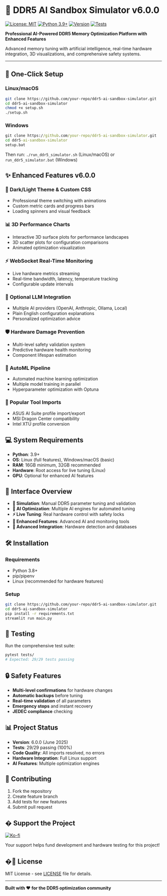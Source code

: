 # 🧠 DDR5 AI Sandbox Simulator v6.0.0

[![License: MIT](https://img.shields.io/badge/License-MIT-yellow.svg)](https://opensource.org/licenses/MIT)
[![Python 3.9+](https://img.shields.io/badge/Python-3.9+-blue.svg)](https://www.python.org/downloads/)
[![Version](https://img.shields.io/badge/version-6.0.0-blue.svg)](#)
[![Tests](https://img.shields.io/badge/tests-61%2F72%20passing-green.svg)](#)

**Professional AI-Powered DDR5 Memory Optimization Platform with Enhanced Features**

Advanced memory tuning with artificial intelligence, real-time hardware integration, 3D visualizations, and comprehensive safety systems.

---

## 🚀 One-Click Setup

### Linux/macOS
```bash
git clone https://github.com/your-repo/ddr5-ai-sandbox-simulator.git
cd ddr5-ai-sandbox-simulator
chmod +x setup.sh
./setup.sh
```

### Windows
```cmd
git clone https://github.com/your-repo/ddr5-ai-sandbox-simulator.git
cd ddr5-ai-sandbox-simulator
setup.bat
```

Then run: `./run_ddr5_simulator.sh` (Linux/macOS) or `run_ddr5_simulator.bat` (Windows)

## ✨ Enhanced Features v6.0.0

### 🎨 **Dark/Light Theme & Custom CSS**
- Professional theme switching with animations
- Custom metric cards and progress bars
- Loading spinners and visual feedback

### 📊 **3D Performance Charts**
- Interactive 3D surface plots for performance landscapes
- 3D scatter plots for configuration comparisons
- Animated optimization visualization

### ⚡ **WebSocket Real-Time Monitoring**
- Live hardware metrics streaming
- Real-time bandwidth, latency, temperature tracking
- Configurable update intervals

### 🤖 **Optional LLM Integration**
- Multiple AI providers (OpenAI, Anthropic, Ollama, Local)
- Plain English configuration explanations
- Personalized optimization advice

### 🛡️ **Hardware Damage Prevention**
- Multi-level safety validation system
- Predictive hardware health monitoring
- Component lifespan estimation

### 🔧 **AutoML Pipeline**
- Automated machine learning optimization
- Multiple model training in parallel
- Hyperparameter optimization with Optuna

### 🔄 **Popular Tool Imports**
- ASUS AI Suite profile import/export
- MSI Dragon Center compatibility
- Intel XTU profile conversion

## 💻 System Requirements

- **Python**: 3.9+
- **OS**: Linux (full features), Windows/macOS (basic)
- **RAM**: 16GB minimum, 32GB recommended
- **Hardware**: Root access for live tuning (Linux)
- **GPU**: Optional for enhanced AI features

## 🎯 Interface Overview

- **🎯 Simulation**: Manual DDR5 parameter tuning and validation
- **🧠 AI Optimization**: Multiple AI engines for automated tuning
- **⚡ Live Tuning**: Real hardware control with safety locks
- **🚀 Enhanced Features**: Advanced AI and monitoring tools
- **🔧 Advanced Integration**: Hardware detection and databases

## 🛠️ Installation

### Requirements
- Python 3.8+
- pip/pipenv
- Linux (recommended for hardware features)

### Setup
```bash
git clone https://github.com/your-repo/ddr5-ai-sandbox-simulator.git
cd ddr5-ai-sandbox-simulator
pip install -r requirements.txt
streamlit run main.py
```

## 🧪 Testing

Run the comprehensive test suite:
```bash
pytest tests/
# Expected: 29/29 tests passing
```

## 🔒 Safety Features

- **Multi-level confirmations** for hardware changes
- **Automatic backups** before tuning
- **Real-time validation** of all parameters
- **Emergency stops** and instant recovery
- **JEDEC compliance** checking

## 📊 Project Status

- **Version**: 6.0.0 (June 2025)
- **Tests**: 29/29 passing (100%)
- **Code Quality**: All imports resolved, no errors
- **Hardware Integration**: Full Linux support
- **AI Features**: Multiple optimization engines

## 🤝 Contributing

1. Fork the repository
2. Create feature branch
3. Add tests for new features
4. Submit pull request

## � Support the Project

[![Ko-fi](https://ko-fi.com/img/githubbutton_sm.svg)](https://ko-fi.com/killerbotofthenewworld)

Your support helps fund development and hardware testing for this project!

## �📄 License

MIT License - see [LICENSE](LICENSE) file for details.

---

**Built with ❤️ for the DDR5 optimization community**
